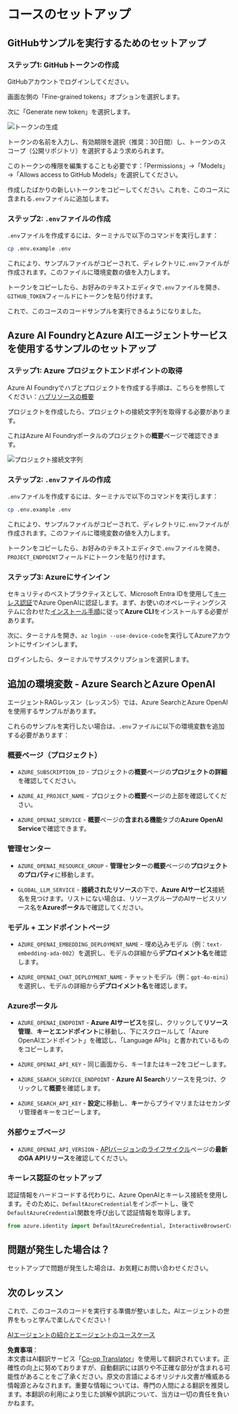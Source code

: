 <!--
CO_OP_TRANSLATOR_METADATA:
{
  "original_hash": "76945069b52a49cd0432ae3e0b0ba22e",
  "translation_date": "2025-07-03T00:00:00+00:00",
  "source_file": "00-course-setup/README.md",
  "language_code": "ja"
}
-->

# コースのセットアップ

## GitHubサンプルを実行するためのセットアップ

### ステップ1: GitHubトークンの作成

GitHubアカウントでログインしてください。

画面左側の「Fine-grained tokens」オプションを選択します。

次に「Generate new token」を選択します。

![トークンの生成](../../../00-course-setup/images/generate-token.png)

トークンの名前を入力し、有効期限を選択（推奨：30日間）し、トークンのスコープ（公開リポジトリ）を選択するよう求められます。

このトークンの権限を編集することも必要です：「Permissions」→「Models」→「Allows access to GitHub Models」を選択してください。

作成したばかりの新しいトークンをコピーしてください。これを、このコースに含まれる`.env`ファイルに追加します。

### ステップ2: `.env`ファイルの作成

`.env`ファイルを作成するには、ターミナルで以下のコマンドを実行します：

```bash
cp .env.example .env
```

これにより、サンプルファイルがコピーされて、ディレクトリに`.env`ファイルが作成されます。このファイルに環境変数の値を入力します。

トークンをコピーしたら、お好みのテキストエディタで`.env`ファイルを開き、`GITHUB_TOKEN`フィールドにトークンを貼り付けます。

これで、このコースのコードサンプルを実行できるようになりました。

## Azure AI FoundryとAzure AIエージェントサービスを使用するサンプルのセットアップ

### ステップ1: Azure プロジェクトエンドポイントの取得

Azure AI Foundryでハブとプロジェクトを作成する手順は、こちらを参照してください：[ハブリソースの概要](https://learn.microsoft.com/ja-jp/azure/ai-foundry/concepts/ai-resources)

プロジェクトを作成したら、プロジェクトの接続文字列を取得する必要があります。

これはAzure AI Foundryポータルのプロジェクトの**概要**ページで確認できます。

![プロジェクト接続文字列](../../../00-course-setup/images/project-endpoint.png)

### ステップ2: `.env`ファイルの作成

`.env`ファイルを作成するには、ターミナルで以下のコマンドを実行します：

```bash
cp .env.example .env
```

これにより、サンプルファイルがコピーされて、ディレクトリに`.env`ファイルが作成されます。このファイルに環境変数の値を入力します。

トークンをコピーしたら、お好みのテキストエディタで`.env`ファイルを開き、`PROJECT_ENDPOINT`フィールドにトークンを貼り付けます。

### ステップ3: Azureにサインイン

セキュリティのベストプラクティスとして、Microsoft Entra IDを使用して[キーレス認証](https://learn.microsoft.com/ja-jp/azure/developer/ai/keyless-connections?tabs=csharp%2Cazure-cli?WT.mc_id=academic-105485-koreyst)でAzure OpenAIに認証します。まず、お使いのオペレーティングシステムに合わせた[インストール手順](https://learn.microsoft.com/ja-jp/cli/azure/install-azure-cli?WT.mc_id=academic-105485-koreyst)に従って**Azure CLI**をインストールする必要があります。

次に、ターミナルを開き、`az login --use-device-code`を実行してAzureアカウントにサインインします。

ログインしたら、ターミナルでサブスクリプションを選択します。

## 追加の環境変数 - Azure SearchとAzure OpenAI

エージェントRAGレッスン（レッスン5）では、Azure SearchとAzure OpenAIを使用するサンプルがあります。

これらのサンプルを実行したい場合は、`.env`ファイルに以下の環境変数を追加する必要があります：

### 概要ページ（プロジェクト）

- `AZURE_SUBSCRIPTION_ID` - プロジェクトの**概要**ページの**プロジェクトの詳細**を確認してください。

- `AZURE_AI_PROJECT_NAME` - プロジェクトの**概要**ページの上部を確認してください。

- `AZURE_OPENAI_SERVICE` - **概要**ページの**含まれる機能**タブの**Azure OpenAI Service**で確認できます。

### 管理センター

- `AZURE_OPENAI_RESOURCE_GROUP` - **管理センター**の**概要**ページの**プロジェクトのプロパティ**に移動します。

- `GLOBAL_LLM_SERVICE` - **接続されたリソース**の下で、**Azure AIサービス**接続名を見つけます。リストにない場合は、リソースグループのAIサービスリソース名を**Azureポータル**で確認してください。

### モデル + エンドポイントページ

- `AZURE_OPENAI_EMBEDDING_DEPLOYMENT_NAME` - 埋め込みモデル（例：`text-embedding-ada-002`）を選択し、モデルの詳細から**デプロイメント名**を確認します。

- `AZURE_OPENAI_CHAT_DEPLOYMENT_NAME` - チャットモデル（例：`gpt-4o-mini`）を選択し、モデルの詳細から**デプロイメント名**を確認します。

### Azureポータル

- `AZURE_OPENAI_ENDPOINT` - **Azure AIサービス**を探し、クリックして**リソース管理**、**キーとエンドポイント**に移動し、下にスクロールして「Azure OpenAIエンドポイント」を確認し、「Language APIs」と書かれているものをコピーします。

- `AZURE_OPENAI_API_KEY` - 同じ画面から、キー1またはキー2をコピーします。

- `AZURE_SEARCH_SERVICE_ENDPOINT` - **Azure AI Search**リソースを見つけ、クリックして**概要**を確認します。

- `AZURE_SEARCH_API_KEY` - **設定**に移動し、**キー**からプライマリまたはセカンダリ管理者キーをコピーします。

### 外部ウェブページ

- `AZURE_OPENAI_API_VERSION` - [APIバージョンのライフサイクル](https://learn.microsoft.com/ja-jp/azure/ai-services/openai/api-version-deprecation#latest-ga-api-release)ページの**最新のGA APIリリース**を確認してください。

### キーレス認証のセットアップ

認証情報をハードコードする代わりに、Azure OpenAIとキーレス接続を使用します。そのために、`DefaultAzureCredential`をインポートし、後で`DefaultAzureCredential`関数を呼び出して認証情報を取得します。

```python
from azure.identity import DefaultAzureCredential, InteractiveBrowserCredential
```

## 問題が発生した場合は？

セットアップで問題が発生した場合は、お気軽にお問い合わせください。

## 次のレッスン

これで、このコースのコードを実行する準備が整いました。AIエージェントの世界をもっと学んで楽しんでください！

[AIエージェントの紹介とエージェントのユースケース](../01-intro-to-ai-agents/README.md)

**免責事項**：  
本文書はAI翻訳サービス「[Co-op Translator](https://github.com/Azure/co-op-translator)」を使用して翻訳されています。正確性の向上に努めておりますが、自動翻訳には誤りや不正確な部分が含まれる可能性があることをご了承ください。原文の言語によるオリジナル文書が権威ある情報源とみなされます。重要な情報については、専門の人間による翻訳を推奨します。本翻訳の利用により生じた誤解や誤訳について、当方は一切の責任を負いかねます。
